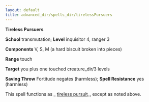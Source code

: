 ```yaml
---
layout: default
title: advanced_dir/spells_dir/tirelessPursuers
---
```

 **Tireless Pursuers**

**School** transmutation; **Level** inquisitor 4, ranger 3

**Components** V, S, M (a hard biscuit broken into pieces)

**Range** touch

**Target** you plus one touched creature_dir/3 levels

**Saving Throw** Fortitude negates (harmless); **Spell Resistance** yes (harmless)

This spell functions as _ [tireless pursuit](tirelessPursuit#_tireless-pursuit)_, except as noted above.

